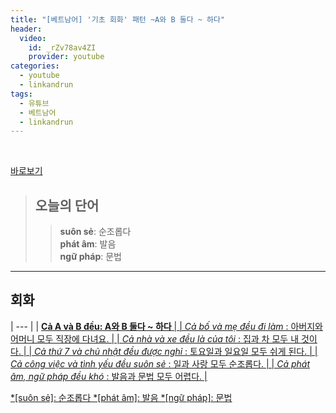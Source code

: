 ```yaml
---
title: "[베트남어] '기초 회화' 패턴 ~A와 B 둘다 ~ 하다"
header:
  video:
    id: _rZv78av4ZI
    provider: youtube
categories:
  - youtube
  - linkandrun
tags:
  - 유튜브
  - 베트남어
  - linkandrun
---
```


<br>

[바로보기](https://www.youtube.com/watch?v=_rZv78av4ZI)


> ## **오늘의 단어**
>> **suôn sẻ**: 순조롭다  
>> **phát âm**: 발음  
>> **ngữ pháp**: 문법  
---

## 회화

| --- |
| __<u>Cả A và B đều: A와 B 둘다 ~ 하다<u>__ |
| *Cả bố và mẹ đều đi làm* : 아버지와 어머니 모두 직장에 다녀요. |
| *Cả nhà và xe đều là của tôi* : 집과 차 모두 내 것이다. |
| *Cả thứ 7 và chủ nhật đều được nghỉ* : 토요일과 일요일 모두 쉬게 된다. |
| *Cả công việc và tình yếu đều suôn sẻ* : 일과 사랑 모두 순조롭다. |
| *Cả phát âm, ngữ pháp đều khó* : 발음과 문법 모두 어렵다. |

*[suôn sẻ]: 순조롭다
*[phát âm]: 발음
*[ngữ pháp]: 문법